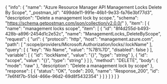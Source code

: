 {
  "info": {
    "name": "Azure Resource Manager API Management Locks Delete By Scope",
    "_postman_id": "499dde11-991e-46b1-9e33-fa76e3bf77d3",
    "description": "Delete a management lock by scope.",
    "schema": "https://schema.getpostman.com/json/collection/v2.0.0/"
  },
  "item": [
    {
      "name": "management locks scope",
      "item": [
        {
          "id": "8f4d255d-b493-428b-a896-2454d1c2e52c",
          "name": "ManagementLocks_DeleteByScope",
          "request": {
            "url": {
              "protocol": "http",
              "host": "management.azure.com",
              "path": [
                ":scope/providers/Microsoft.Authorization/locks/:lockName"
              ],
              "query": [
                {
                  "key": "No Name",
                  "value": "%7B%7D",
                  "disabled": false
                }
              ],
              "variable": [
                {
                  "id": "lockName",
                  "value": "{}",
                  "type": "string"
                },
                {
                  "id": "scope",
                  "value": "{}",
                  "type": "string"
                }
              ]
            },
            "method": "DELETE",
            "body": {
              "mode": "raw"
            },
            "description": "Delete a management lock by scope"
          },
          "response": [
            {
              "status": "OK",
              "code": 200,
              "name": "Response_200",
              "id": "7e6f4f7b-51d4-466e-96d2-69d8f5432354"
            }
          ]
        }
      ]
    }
  ]
}